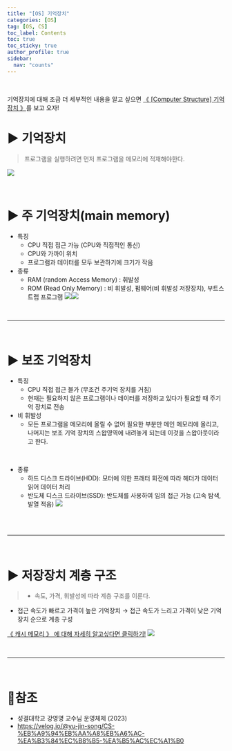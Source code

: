 ```yaml
---
title: "[OS] 기억장치"
categories: [OS]
tag: [OS, CS]
toc_label: Contents
toc: true
toc_sticky: true
author_profile: true
sidebar:
  nav: "counts"
---
```


<br>

기억장치에 대해 조금 더 세부적인 내용을 알고 싶으면 [《 [Computer Structure] 기억장치 》](https://velog.io/@sieunpark/Computer-Structure-%EC%A3%BC%EA%B8%B0%EC%96%B5%EC%9E%A5%EC%B9%98)를 보고 오자!

# ▶ 기억장치

> 프로그램을 실행하려면 먼저 프로그램을 메모리에 적재해야한다.

![](https://velog.velcdn.com/images/sieunpark/post/e78faff7-edab-4691-b154-88b67a5cc060/image.png)

<br>

# ▶ 주 기억장치(main memory)

- 특징
  - CPU 직접 접근 가능 (CPU와 직접적인 통신)
  - CPU와 가까이 위치
  - 프로그램과 데이터를 모두 보관하기에 크기가 작음
    <br>
- 종류
  - RAM (random Access Memory) : 휘발성
  - ROM (Read Only Memory) : 비 휘발성, 펌웨어(비 휘발성 저장장치), 부트스트랩 프로그램
    ![](https://velog.velcdn.com/images/sieunpark/post/07614480-8474-4a84-a3c9-b8f2cf397a61/image.png)![](https://velog.velcdn.com/images/sieunpark/post/43c2d40c-ab0b-430a-9029-e81cd2bb593c/image.png)

<br>

---

<br>

# ▶ 보조 기억장치

- 특징
  - CPU 직접 접근 블가 (무조건 주기억 장치를 거침)
  - 현재는 필요하지 않은 프로그램이나 데이터를 저장하고 있다가 필요할 때 주기억 장치로 전송
    <br>
- 비 휘발성
  - 모든 프로그램을 메모리에 올릴 수 없어 필요한 부분만 메인 메모리에 올리고, 나머지는 보조 기억 장치의 스왑영역에 내려놓게 되는데 이것을 스왑아웃이라고 한다.

<br>

- 종류
  - 하드 디스크 드라이브(HDD): 모터에 의한 프래터 회전에 따라 헤더가 데이터 읽어 데이터 처리
  - 반도체 디스크 드라이브(SSD): 반도체를 사용하여 임의 접근 가능 (고속 탐색, 발열 적음)
    ![](https://velog.velcdn.com/images/sieunpark/post/e1bd4664-50a1-4bc0-bcec-a84abeaab981/image.jpg)

<br>

<br>

---

<br>

# ▶ 저장장치 계층 구조

> - 속도, 가격, 휘발성에 따라 계층 구조를 이룬다.

- 접근 속도가 빠르고 가격이 높은 기억장치 → 접근 속도가 느리고 가격이 낮은 기억장치 순으로 계층 구성

[《 캐시 메모리 》 에 대해 자세히 알고싶다면 클릭하기!](https://velog.io/@sieunpark/Computer-Structure-%EC%BA%90%EC%8B%9C-%EB%A9%94%EB%AA%A8%EB%A6%AC-fozn6zte)
![](https://velog.velcdn.com/images/sieunpark/post/1ff58f55-b71c-4bbc-85eb-2970809598c8/image.png)

<br>

---

<br>

# 📎참조

- 성결대학교 강영명 교수님 운영체제 (2023)
- https://velog.io/@yu-jin-song/CS-%EB%A9%94%EB%AA%A8%EB%A6%AC-%EA%B3%84%EC%B8%B5-%EA%B5%AC%EC%A1%B0
